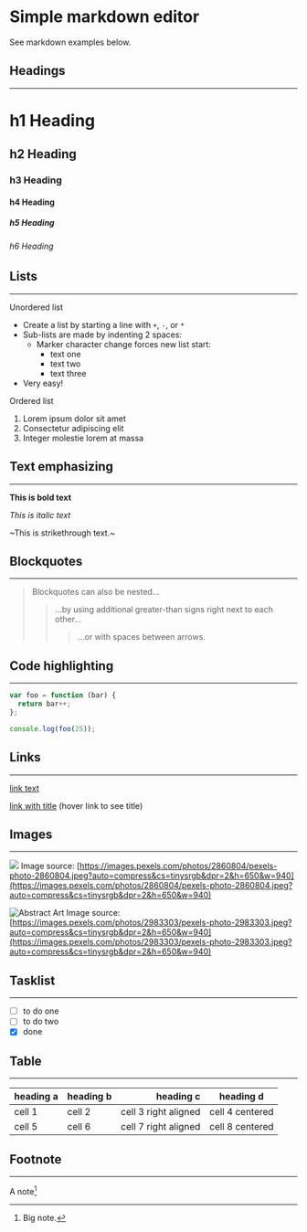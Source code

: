 # Simple markdown editor

See markdown examples below.

## Headings

---

# h1 Heading

## h2 Heading

### h3 Heading

#### h4 Heading

##### h5 Heading

###### h6 Heading

## Lists

---

Unordered list

- Create a list by starting a line with `+`, `-`, or `*`
- Sub-lists are made by indenting 2 spaces:
  - Marker character change forces new list start:
    - text one
    * text two
    - text three
- Very easy!

Ordered list

1. Lorem ipsum dolor sit amet
2. Consectetur adipiscing elit
3. Integer molestie lorem at massa

## Text emphasizing

---

**This is bold text**

_This is italic text_

~This is strikethrough text.~

## Blockquotes

---

> Blockquotes can also be nested...
>
> > ...by using additional greater-than signs right next to each other...
> >
> > > ...or with spaces between arrows.

## Code highlighting

---

```js
var foo = function (bar) {
  return bar++;
};

console.log(foo(25));
```

## Links

---

[link text](https://www.google.com/)

[link with title](https://www.google.com/ "title text!") (hover link to see title)

## Images

---

![](https://images.pexels.com/photos/2860804/pexels-photo-2860804.jpeg?auto=compress&cs=tinysrgb&dpr=2&h=650&w=940)
Image source: [https://images.pexels.com/photos/2860804/pexels-photo-2860804.jpeg?auto=compress&cs=tinysrgb&dpr=2&h=650&w=940](https://images.pexels.com/photos/2860804/pexels-photo-2860804.jpeg?auto=compress&cs=tinysrgb&dpr=2&h=650&w=940)

![](https://images.pexels.com/photos/2983303/pexels-photo-2983303.jpeg?auto=compress&cs=tinysrgb&dpr=2&h=650&w=940 "Abstract Art")
Image source: [https://images.pexels.com/photos/2983303/pexels-photo-2983303.jpeg?auto=compress&cs=tinysrgb&dpr=2&h=650&w=940](https://images.pexels.com/photos/2983303/pexels-photo-2983303.jpeg?auto=compress&cs=tinysrgb&dpr=2&h=650&w=940)

## Tasklist

---

- [ ] to do one
- [ ] to do two
- [x] done

## Table

---

| heading a | heading b |            heading c |    heading d    |
| --------- | :-------- | -------------------: | :-------------: |
| cell 1    | cell 2    | cell 3 right aligned | cell 4 centered |
| cell 5    | cell 6    | cell 7 right aligned | cell 8 centered |

## Footnote

---

A note[^1]

[^1]: Big note.
